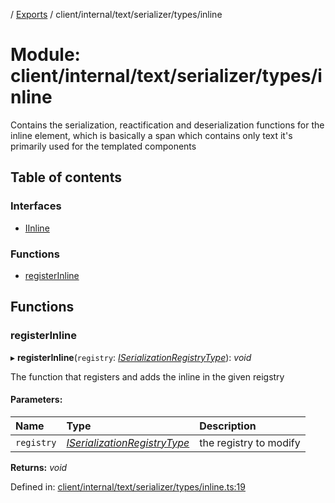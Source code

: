 [](../README.md) / [Exports](../modules.md) / client/internal/text/serializer/types/inline

# Module: client/internal/text/serializer/types/inline

Contains the serialization, reactification and deserialization functions
for the inline element, which is basically a span which contains only text
it's primarily used for the templated components

## Table of contents

### Interfaces

- [IInline](../interfaces/client_internal_text_serializer_types_inline.iinline.md)

### Functions

- [registerInline](client_internal_text_serializer_types_inline.md#registerinline)

## Functions

### registerInline

▸ **registerInline**(`registry`: [*ISerializationRegistryType*](../interfaces/client_internal_text_serializer.iserializationregistrytype.md)): *void*

The function that registers and adds the inline in the given
reigstry

#### Parameters:

Name | Type | Description |
:------ | :------ | :------ |
`registry` | [*ISerializationRegistryType*](../interfaces/client_internal_text_serializer.iserializationregistrytype.md) | the registry to modify    |

**Returns:** *void*

Defined in: [client/internal/text/serializer/types/inline.ts:19](https://github.com/onzag/itemize/blob/3efa2a4a/client/internal/text/serializer/types/inline.ts#L19)
